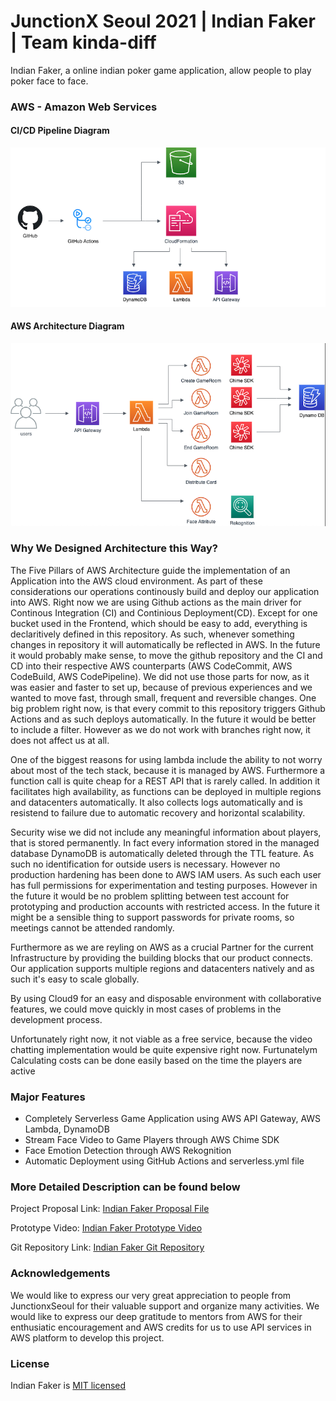 # JunctionX Seoul 2021 | Indian Faker | Team kinda-diff

Indian Faker, a online indian poker game application, allow people to play poker face to face.

### AWS - Amazon Web Services

#### CI/CD Pipeline Diagram

![CI/CD Pipeline Diagram](/public/CI-CD-pipeline.png)

#### AWS Architecture Diagram

![AWS Architecture Diagram](/public/AWS-diagram.png)

### Why We Designed Architecture this Way?
The Five Pillars of AWS Architecture guide the implementation of an Application into the AWS cloud environment.
As part of these considerations our operations continously build and deploy our application into AWS.
Right now we are using Github actions as the main driver for Continous Integration (CI) and Continious Deployment(CD).
Except for one bucket used in the Frontend, which should be easy to add, everything is declaritively defined in this repository.
As such, whenever something changes in repository it will automatically be reflected in AWS.
In the future it would probably make sense, to move the github repository and the CI and CD into their respective AWS counterparts (AWS CodeCommit, AWS CodeBuild, AWS CodePipeline).
We did not use those parts for now, as it was easier and faster to set up, because of previous experiences and we wanted to move fast, through small, frequent and reversible changes.
One big problem right now, is that every commit to this repository triggers Github Actions and as such deploys automatically. In the future it would be better to include a filter.
However as we do not work with branches right now, it does not affect us at all.

One of the biggest reasons for using lambda include the ability to not worry about most of the tech stack, because it is managed by AWS.
Furthermore a function call is quite cheap for a REST API that is rarely called. In addition it facilitates high availability, as functions can be deployed in multiple regions and datacenters automatically. It also collects logs automatically and is resistend to failure due to automatic recovery and horizontal scalability.

Security wise we did not include any meaningful information about players, that is stored permanently. In fact every information stored in the managed database DynamoDB is automatically deleted through the TTL feature. As such no identification for outside users is necessary. However no production hardening has been done to AWS IAM users. As such each user has full permissions for experimentation and testing purposes. However in the future it would be no problem splitting between test account for prototyping and production accounts with restricted access. In the future it might be a sensible thing to support passwords for private rooms, so meetings cannot be attended randomly.

Furthermore as we are reyling on AWS as a crucial Partner for the current Infrastructure by providing the building blocks that our product connects.
Our application supports multiple regions and datacenters natively and as such it's easy to scale globally.

By using Cloud9 for an easy and disposable environment with collaborative features, we could move quickly in most cases of problems in the development process.

Unfortunately right now, it not viable as a free service, because the video chatting implementation would be quite expensive right now.
Furtunatelym Calculating costs can be done easily based on the time the players are active

### Major Features

- Completely Serverless Game Application using AWS API Gateway, AWS Lambda, DynamoDB
- Stream Face Video to Game Players through AWS Chime SDK
- Face Emotion Detection through AWS Rekognition
- Automatic Deployment using GitHub Actions and serverless.yml file

### More Detailed Description can be found below

Project Proposal Link: [Indian Faker Proposal File]()

Prototype Video: [Indian Faker Prototype Video]()

Git Repository Link: [Indian Faker Git Repository]()

### Acknowledgements

We would like to express our very great appreciation to people from JunctionxSeoul for their valuable support and organize many activities. We would like to express our deep gratitude to mentors from AWS for their enthusiatic encouragement and AWS credits for us to use API services in AWS platform to develop this project.

### License

Indian Faker is [MIT licensed](https://github.com/kinda-diff/kinda-diff-backend/blob/main/LICENSE)

